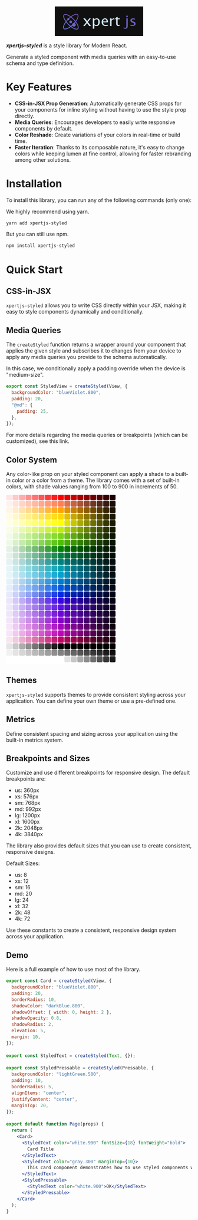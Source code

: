 <p align="center">
  <img src="logo.png" alt="logo" width="240">
</p>

**_xpertjs-styled_** is a style library for Modern React.

Generate a styled component with media queries with an easy-to-use schema and type definition.

# Key Features

- **CSS-in-JSX Prop Generation**: Automatically generate CSS props for your components for inline styling without having to use the style prop directly.
- **Media Queries**: Encourages developers to easily write responsive components by default.
- **Color Reshade**: Create variations of your colors in real-time or build time.
- **Faster Iteration**: Thanks to its composable nature, it's easy to change colors while keeping lumen at fine control, allowing for faster rebranding among other solutions.

# Installation

To install this library, you can run any of the following commands (only one):

We highly recommend using yarn.

```sh
yarn add xpertjs-styled
```

But you can still use npm.

```sh
npm install xpertjs-styled
```

# Quick Start

## CSS-in-JSX

`xpertjs-styled` allows you to write CSS directly within your JSX, making it easy to style components dynamically and conditionally.

## Media Queries

The `createStyled` function returns a wrapper around your component that applies the given style and subscribes it to changes from your device to apply any media queries you provide to the schema automatically.

In this case, we conditionally apply a padding override when the device is "medium-size".

```jsx
export const StyledView = createStyled(View, {
  backgroundColor: "blueViolet.800",
  padding: 20,
  "@md": {
    padding: 25,
  },
});
```

For more details regarding the media queries or breakpoints (which can be customized), see this link.

## Color System

Any color-like prop on your styled component can apply a shade to a built-in color or a color from a theme. The library comes with a set of built-in colors, with shade values ranging from 100 to 900 in increments of 50.

<img src="colors.png" alt="xspectrum" width="300"/>

## Themes

`xpertjs-styled` supports themes to provide consistent styling across your application. You can define your own theme or use a pre-defined one.

## Metrics

Define consistent spacing and sizing across your application using the built-in metrics system.

## Breakpoints and Sizes

Customize and use different breakpoints for responsive design. The default breakpoints are:

- us: 360px
- xs: 576px
- sm: 768px
- md: 992px
- lg: 1200px
- xl: 1600px
- 2k: 2048px
- 4k: 3840px

The library also provides default sizes that you can use to create consistent, responsive designs.

Default Sizes:

- us: 8
- xs: 12
- sm: 16
- md: 20
- lg: 24
- xl: 32
- 2k: 48
- 4k: 72

Use these constants to create a consistent, responsive design system across your application.

## Demo

Here is a full example of how to use most of the library.

```jsx
export const Card = createStyled(View, {
  backgroundColor: "blueViolet.800",
  padding: 20,
  borderRadius: 10,
  shadowColor: "darkBlue.800",
  shadowOffset: { width: 0, height: 2 },
  shadowOpacity: 0.8,
  shadowRadius: 2,
  elevation: 5,
  margin: 10,
});

export const StyledText = createStyled(Text, {});

export const StyledPressable = createStyled(Pressable, {
  backgroundColor: "lightGreen.500",
  padding: 10,
  borderRadius: 5,
  alignItems: "center",
  justifyContent: "center",
  marginTop: 20,
});

export default function Page(props) {
  return (
    <Card>
      <StyledText color="white.900" fontSize={18} fontWeight="bold">
        Card Title
      </StyledText>
      <StyledText color="gray.300" marginTop={10}>
        This card component demonstrates how to use styled components with a color palette for consistent theming.
      </StyledText>
      <StyledPressable>
        <StyledText color="white.900">OK</StyledText>
      </StyledPressable>
    </Card>
  );
}
```
